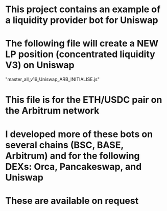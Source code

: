 # This project contains an example of a liquidity provider bot for Uniswap

# The following file will create a NEW LP position (concentrated liquidity V3) on Uniswap

"master_all_v19_Uniswap_ARB_INITIALISE.js"

# This file is for the ETH/USDC pair on the Arbitrum network

# I developed more of these bots on several chains (BSC, BASE, Arbitrum) and for the following DEXs: Orca, Pancakeswap, and Uniswap

# These are available on request
